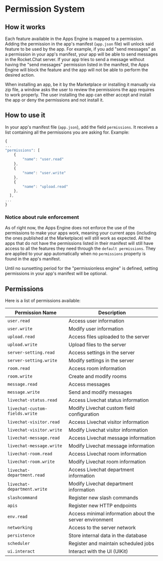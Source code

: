 # Permission System

## How it works

Each feature available in the Apps Engine is mapped to a permission. Adding the permission in the app's manifest (`app.json` file) will unlock said feature to be used by the app. For example, if you add "send messages" as a permission in your app's manifest, your app will be able to send messages in the Rocket.Chat server. If your app tries to send a message without having the "send messages" permission listed in the manifest, the Apps Engine will block the feature and the app will not be able to perform the desired action.

When installing an app, be it by the Marketplace or installing it manually via zip file, a window asks the user to review the permissions the app requires to work properly. The user installing the app can either accept and install the app or deny the permissions and not install it.

## How to use it

In your app's manifest file (`app.json`), add the field `permissions`. It receives a list containing all the permissions you are asking for. Example:

```javascript
{
...
"permissions": [
    {
        "name": "user.read"
    },
    {
        "name": "user.write"
    },
    {
        "name": "upload.read"
    },
  ],
...
}
```

### Notice about rule enforcement

As of right now, the Apps Engine does not enforce the use of the permissions to make your apps work, meaning your current apps (including the ones published at the Marketplace) will still work as expected. All the apps that do not have the permissions listed in their manifest will still have access to all the features they need through the `default permissions`. They are applied to your app automatically when no `permissions` property is found in the app's manifest.

Until no sunsetting period for the "permissionless engine" is defined, setting permissions in your app's manifest will be optional.

## Permissions

Here is a list of permissions available:

| Permission Name                | Description                                             |
| ------------------------------ | ------------------------------------------------------- |
| `user.read`                    | Access user information                                 |
| `user.write`                   | Modify user information                                 |
| `upload.read`                  | Access files uploaded to the server                     |
| `upload.write`                 | Upload files to the server                              |
| `server-setting.read`          | Access settings in the server                           |
| `server-setting.write`         | Modify settings in the server                           |
| `room.read`                    | Access room information                                 |
| `room.write`                   | Create and modify rooms                                 |
| `message.read`                 | Access messages                                         |
| `message.write`                | Send and modify messages                                |
| `livechat-status.read`         | Access Livechat status information                      |
| `livechat-custom-fields.write` | Modify Livechat custom field configuration              |
| `livechat-visitor.read`        | Access Livechat visitor information                     |
| `livechat-visitor.write`       | Modify Livechat visitor information                     |
| `livechat-message.read`        | Access Livechat message information                     |
| `livechat-message.write`       | Modify Livechat message information                     |
| `livechat-room.read`           | Access Livechat room information                        |
| `livechat-room.write`          | Modify Livechat room information                        |
| `livechat-department.read`     | Access Livechat department information                  |
| `livechat-department.write`    | Modify Livechat department information                  |
| `slashcommand`                 | Register new slash commands                             |
| `apis`                         | Register new HTTP endpoints                             |
| `env.read`                     | Access minimal information about the server environment |
| `networking`                   | Access to the server network                            |
| `persistence`                  | Store internal data in the database                     |
| `scheduler`                    | Register and maintain scheduled jobs                    |
| `ui.interact`                  | Interact with the UI (UIKit)                            |
